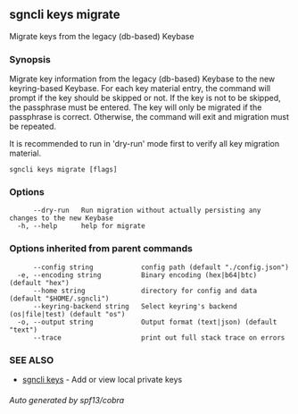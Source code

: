 ## sgncli keys migrate

Migrate keys from the legacy (db-based) Keybase

### Synopsis

Migrate key information from the legacy (db-based) Keybase to the new keyring-based Keybase.
For each key material entry, the command will prompt if the key should be skipped or not. If the key
is not to be skipped, the passphrase must be entered. The key will only be migrated if the passphrase
is correct. Otherwise, the command will exit and migration must be repeated.

It is recommended to run in 'dry-run' mode first to verify all key migration material.


```
sgncli keys migrate [flags]
```

### Options

```
      --dry-run   Run migration without actually persisting any changes to the new Keybase
  -h, --help      help for migrate
```

### Options inherited from parent commands

```
      --config string            config path (default "./config.json")
  -e, --encoding string          Binary encoding (hex|b64|btc) (default "hex")
      --home string              directory for config and data (default "$HOME/.sgncli")
      --keyring-backend string   Select keyring's backend (os|file|test) (default "os")
  -o, --output string            Output format (text|json) (default "text")
      --trace                    print out full stack trace on errors
```

### SEE ALSO

* [sgncli keys](sgncli_keys.md)	 - Add or view local private keys

###### Auto generated by spf13/cobra
